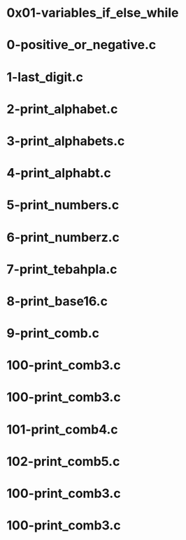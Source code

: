 # 0x01-variables_if_else_while
# 0-positive_or_negative.c
# 1-last_digit.c
# 2-print_alphabet.c
# 3-print_alphabets.c
# 4-print_alphabt.c
# 5-print_numbers.c
# 6-print_numberz.c
# 7-print_tebahpla.c
# 8-print_base16.c
# 9-print_comb.c
# 100-print_comb3.c
# 100-print_comb3.c
# 101-print_comb4.c
# 102-print_comb5.c
# 100-print_comb3.c
# 100-print_comb3.c

